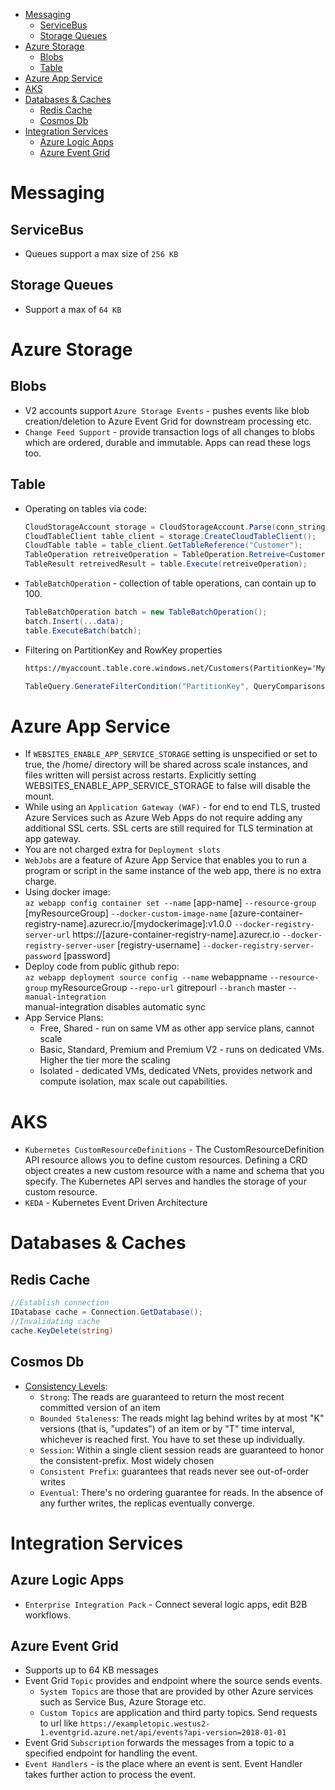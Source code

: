 - [Messaging](#messaging)
  - [ServiceBus](#servicebus)
  - [Storage Queues](#storage-queues)
- [Azure Storage](#azure-storage)
  - [Blobs](#blobs)
  - [Table](#table)
- [Azure App Service](#azure-app-service)
- [AKS](#aks)
- [Databases & Caches](#databases--caches)
  - [Redis Cache](#redis-cache)
  - [Cosmos Db](#cosmos-db)
- [Integration Services](#integration-services)
  - [Azure Logic Apps](#azure-logic-apps)
  - [Azure Event Grid](#azure-event-grid)

# Messaging
## ServiceBus
* Queues support a max size of `256 KB`
## Storage Queues
* Support a max of `64 KB`

# Azure Storage
## Blobs
* V2 accounts support `Azure Storage Events` - pushes events like blob creation/deletion to Azure Event Grid for downstream processing etc.
* `Change Feed Support` - provide transaction logs of all changes to blobs which are ordered, durable and immutable. Apps can read these logs too.
## Table
* Operating on tables via code:
  ```csharp
  CloudStorageAccount storage = CloudStorageAccount.Parse(conn_string);
  CloudTableClient table_client = storage.CreateCloudTableClient();
  CloudTable table = table_client.GetTableReference("Customer");
  TableOperation retreiveOperation = TableOperation.Retreive<CustomerEntity>("[PartitionKey], [RowKey]");
  TableResult retreivedResult = table.Execute(retreiveOperation);
  ```
* `TableBatchOperation` - collection of table operations, can contain up to 100.
  ```csharp
  TableBatchOperation batch = new TableBatchOperation();
  batch.Insert(...data);
  table.ExecuteBatch(batch);
  ```
* Filtering on PartitionKey and RowKey properties
  ```html
  https://myaccount.table.core.windows.net/Customers(PartitionKey='MyPartition',RowKey='MyRowKey1')
  ```
  ```csharp
  TableQuery.GenerateFilterCondition("PartitionKey", QueryComparisons.Equal, "Dave");
  ```

# Azure App Service
* If `WEBSITES_ENABLE_APP_SERVICE_STORAGE` setting is unspecified or set to true, the /home/ directory will be shared across scale instances, and files written will persist across restarts. Explicitly setting WEBSITES_ENABLE_APP_SERVICE_STORAGE to false will disable the mount.
* While using an `Application Gateway (WAF)` - for end to end TLS, trusted Azure Services such as Azure Web Apps do not require adding any additional SSL certs. SSL certs are still required for TLS termination at app gateway.
* You are not charged extra for `Deployment slots`
* `WebJobs` are a feature of Azure App Service that enables you to run a program or script in the same instance of the web app, there is no extra charge.
* Using docker image:\
`az webapp config container set --name` [app-name] `--resource-group` [myResourceGroup] `--docker-custom-image-name` [azure-container-registry-name].azurecr.io/[mydockerimage]:v1.0.0 `--docker-registry-server-url` https://[azure-container-registry-name].azurecr.io `--docker-registry-server-user` [registry-username] `--docker-registry-server-password` [password]
* Deploy code from public github repo:\
  `az webapp deployment source config --name` webappname `--resource-group` myResourceGroup `--repo-url` gitrepourl `--branch` master `--manual-integration` \
  manual-integration disables automatic sync 
* App Service Plans:
  * Free, Shared - run on same VM as other app service plans, cannot scale
  * Basic, Standard, Premium and Premium V2 - runs on dedicated VMs. Higher the tier more the scaling
  * Isolated - dedicated VMs, dedicated VNets, provides network and compute isolation, max scale out capabilities.

# AKS
* `Kubernetes CustomResourceDefinitions` - The CustomResourceDefinition API resource allows you to define custom resources. Defining a CRD object creates a new custom resource with a name and schema that you specify. The Kubernetes API serves and handles the storage of your custom resource.
* `KEDA` - Kubernetes Event Driven Architecture

# Databases & Caches
## Redis Cache
```csharp
//Establish connection
IDatabase cache = Connection.GetDatabase();
//Invalidating cache
cache.KeyDelete(string)
```

## Cosmos Db
* [Consistency Levels](https://docs.microsoft.com/en-us/azure/cosmos-db/consistency-levels):
  * `Strong`: The reads are guaranteed to return the most recent committed version of an item
  * `Bounded Staleness`: The reads might lag behind writes by at most "K" versions (that is, "updates") of an item or by "T" time interval, whichever is reached first. You have to set these up individually.
  * `Session`: Within a single client session reads are guaranteed to honor the consistent-prefix. Most widely chosen
  * `Consistent Prefix`: guarantees that reads never see out-of-order writes
  * `Eventual`: There's no ordering guarantee for reads. In the absence of any further writes, the replicas eventually converge.

# Integration Services
## Azure Logic Apps
* `Enterprise Integration Pack` - Connect several logic apps, edit B2B workflows.

## Azure Event Grid
* Supports up to 64 KB messages
* Event Grid `Topic` provides and endpoint where the source sends events.
  * `System Topics` are those that are provided by other Azure services such as Service Bus, Azure Storage etc.
  * `Custom Topics` are application and third party topics. Send requests to url like `https://exampletopic.westus2-1.eventgrid.azure.net/api/events?api-version=2018-01-01`
* Event Grid `Subscription` forwards the messages from a topic to a specified endpoint for handling the event.
* `Event Handlers` - is the place where an event is sent. Event Handler takes further action to process the event.